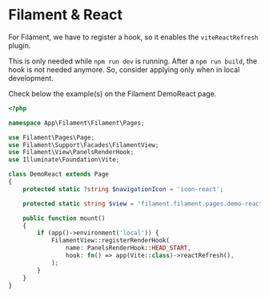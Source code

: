 # Filament & React

For Filament, we have to register a hook, so it enables the `viteReactRefresh` plugin.

This is only needed while `npm run dev` is running. After a `npm run build`, the hook is not needed anymore.
So, consider applying only when in local development.

Check below the example(s) on the Filament DemoReact page.

```php {6-8,18-23}
<?php

namespace App\Filament\Filament\Pages;

use Filament\Pages\Page;
use Filament\Support\Facades\FilamentView;
use Filament\View\PanelsRenderHook;
use Illuminate\Foundation\Vite;

class DemoReact extends Page
{
    protected static ?string $navigationIcon = 'icon-react';

    protected static string $view = 'filament.filament.pages.demo-react';

    public function mount()
    {
        if (app()->environment('local')) {
            FilamentView::registerRenderHook(
                name: PanelsRenderHook::HEAD_START,
                hook: fn() => app(Vite::class)->reactRefresh(),
            );
        }
    }
}
```
